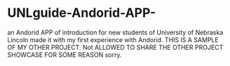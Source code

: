 # UNLguide-Andorid-APP-
an Andorid APP of introduction for new students of University of Nebraska Lincoln
made it with my first experience with Andorid.
THIS IS A SAMPLE OF MY OTHER PROJECT.
Not ALLOWED TO SHARE THE OTHER PROJECT SHOWCASE FOR SOME REASON sorry.
